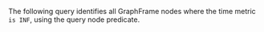 The following query identifies all GraphFrame nodes where the time metric `is INF`, using the query node predicate. 

